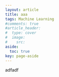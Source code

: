 ```yaml
---
layout: article
title: aaa
tags: Machine Learning
#comments: true
#article_header:
#  type: cover
#  image:
#    src:
aside:
  toc: true
key: page-aside
---
```


adfadf

